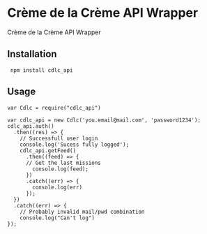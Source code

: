 # Crème de la Crème API Wrapper
Crème de la Crème API Wrapper

## Installation
` npm install cdlc_api`

## Usage

```node
var Cdlc = require("cdlc_api")

var cdlc_api = new Cdlc('you.email@mail.com', 'password1234');
cdlc_api.auth()
  .then((res) => {
    // Successfull user login
    console.log('Sucess fully logged');
    cdlc_api.getFeed()
      .then((feed) => {
      // Get the last missions
        console.log(feed);
      })
      .catch((err) => {
        console.log(err)
      });
  })
  .catch((err) => {
    // Probably invalid mail/pwd combination
    console.log("Can't log")
});
```

